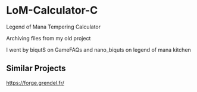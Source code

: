 # LoM-Calculator-C

Legend of Mana Tempering Calculator

Archiving files from my old project

I went by biqutS on GameFAQs and nano_biquts on legend of mana kitchen

## Similar Projects

https://forge.grendel.fr/

